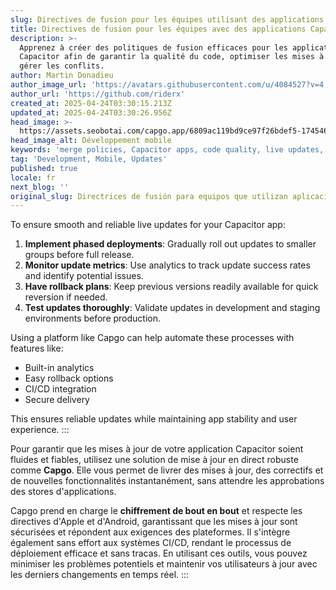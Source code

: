 ```yaml
---
slug: Directives de fusion pour les équipes utilisant des applications Capacitor
title: Directives de fusion pour les équipes avec des applications Capacitor
description: >-
  Apprenez à créer des politiques de fusion efficaces pour les applications
  Capacitor afin de garantir la qualité du code, optimiser les mises à jour et
  gérer les conflits.
author: Martin Donadieu
author_image_url: 'https://avatars.githubusercontent.com/u/4084527?v=4'
author_url: 'https://github.com/riderx'
created_at: 2025-04-24T03:30:15.213Z
updated_at: 2025-04-24T03:30:26.956Z
head_image: >-
  https://assets.seobotai.com/capgo.app/6809ac119bd9ce97f26bdef5-1745465426956.jpg
head_image_alt: Développement mobile
keywords: 'merge policies, Capacitor apps, code quality, live updates, branch management'
tag: 'Development, Mobile, Updates'
published: true
locale: fr
next_blog: ''
original_slug: Directrices de fusión para equipos que utilizan aplicaciones Capacitor
---
```

To ensure smooth and reliable live updates for your Capacitor app:

<Steps>

1. **Implement phased deployments**: Gradually roll out updates to smaller groups before full release.
2. **Monitor update metrics**: Use analytics to track update success rates and identify potential issues.
3. **Have rollback plans**: Keep previous versions readily available for quick reversion if needed.
4. **Test updates thoroughly**: Validate updates in development and staging environments before production.

</Steps>

Using a platform like Capgo can help automate these processes with features like:

- Built-in analytics
- Easy rollback options
- CI/CD integration
- Secure delivery

This ensures reliable updates while maintaining app stability and user experience.
:::

Pour garantir que les mises à jour de votre application Capacitor soient fluides et fiables, utilisez une solution de mise à jour en direct robuste comme **Capgo**. Elle vous permet de livrer des mises à jour, des correctifs et de nouvelles fonctionnalités instantanément, sans attendre les approbations des stores d'applications.

Capgo prend en charge le **chiffrement de bout en bout** et respecte les directives d'Apple et d'Android, garantissant que les mises à jour sont sécurisées et répondent aux exigences des plateformes. Il s'intègre également sans effort aux systèmes CI/CD, rendant le processus de déploiement efficace et sans tracas. En utilisant ces outils, vous pouvez minimiser les problèmes potentiels et maintenir vos utilisateurs à jour avec les derniers changements en temps réel.
:::
